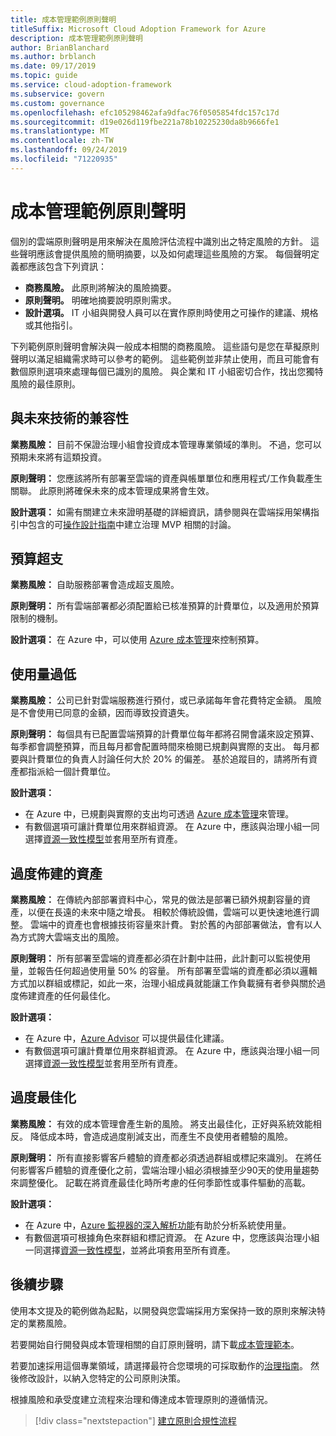 ```yaml
---
title: 成本管理範例原則聲明
titleSuffix: Microsoft Cloud Adoption Framework for Azure
description: 成本管理範例原則聲明
author: BrianBlanchard
ms.author: brblanch
ms.date: 09/17/2019
ms.topic: guide
ms.service: cloud-adoption-framework
ms.subservice: govern
ms.custom: governance
ms.openlocfilehash: efc105298462afa9dfac76f0505854fdc157c17d
ms.sourcegitcommit: d19e026d119fbe221a78b10225230da8b9666fe1
ms.translationtype: MT
ms.contentlocale: zh-TW
ms.lasthandoff: 09/24/2019
ms.locfileid: "71220935"
---
```

# <a name="cost-management-sample-policy-statements"></a>成本管理範例原則聲明

個別的雲端原則聲明是用來解決在風險評估流程中識別出之特定風險的方針。 這些聲明應該會提供風險的簡明摘要，以及如何處理這些風險的方案。 每個聲明定義都應該包含下列資訊：

- **商務風險。** 此原則將解決的風險摘要。
- **原則聲明。** 明確地摘要說明原則需求。
- **設計選項。** IT 小組與開發人員可以在實作原則時使用之可操作的建議、規格或其他指引。

下列範例原則聲明會解決與一般成本相關的商務風險。 這些語句是您在草擬原則聲明以滿足組織需求時可以參考的範例。 這些範例並非禁止使用，而且可能會有數個原則選項來處理每個已識別的風險。 與企業和 IT 小組密切合作，找出您獨特風險的最佳原則。

## <a name="future-proofing"></a>與未來技術的兼容性

**業務風險：** 目前不保證治理小組會投資成本管理專業領域的準則。 不過，您可以預期未來將有這類投資。

**原則聲明：** 您應該將所有部署至雲端的資產與帳單單位和應用程式/工作負載產生關聯。 此原則將確保未來的成本管理成果將會生效。

**設計選項：** 如需有關建立未來證明基礎的詳細資訊，請參閱與在雲端採用架構指引中包含的可[操作設計指南](../guides/index.md)中建立治理 MVP 相關的討論。

## <a name="budget-overruns"></a>預算超支

**業務風險：** 自助服務部署會造成超支風險。

**原則聲明：** 所有雲端部署都必須配置給已核准預算的計費單位，以及適用於預算限制的機制。

**設計選項：** 在 Azure 中，可以使用 [Azure 成本管理](https://docs.microsoft.com/azure/cost-management/manage-budgets)來控制預算。

## <a name="underutilization"></a>使用量過低

**業務風險：** 公司已針對雲端服務進行預付，或已承諾每年會花費特定金額。 風險是不會使用已同意的金額，因而導致投資遺失。

**原則聲明：** 每個具有已配置雲端預算的計費單位每年都將召開會議來設定預算、每季都會調整預算，而且每月都會配置時間來檢閱已規劃與實際的支出。 每月都要與計費單位的負責人討論任何大於 20% 的偏差。 基於追蹤目的，請將所有資產都指派給一個計費單位。

**設計選項：**

- 在 Azure 中，已規劃與實際的支出均可透過 [Azure 成本管理](https://docs.microsoft.com/azure/cost-management/quick-acm-cost-analysis)來管理。
- 有數個選項可讓計費單位用來群組資源。 在 Azure 中，應該與治理小組一同選擇[資源一致性模型](../../decision-guides/resource-consistency/index.md)並套用至所有資產。

## <a name="overprovisioned-assets"></a>過度佈建的資產

**業務風險：** 在傳統內部部署資料中心，常見的做法是部署已額外規劃容量的資產，以便在長遠的未來中隨之增長。 相較於傳統設備，雲端可以更快速地進行調整。 雲端中的資產也會根據技術容量來計費。 對於舊的內部部署做法，會有以人為方式誇大雲端支出的風險。

**原則聲明：** 所有部署至雲端的資產都必須在計劃中註冊，此計劃可以監視使用量，並報告任何超過使用量 50% 的容量。 所有部署至雲端的資產都必須以邏輯方式加以群組或標記，如此一來，治理小組成員就能讓工作負載擁有者參與關於過度佈建資產的任何最佳化。

**設計選項：**

- 在 Azure 中，[Azure Advisor](https://docs.microsoft.com/azure/advisor/advisor-cost-recommendations) 可以提供最佳化建議。
- 有數個選項可讓計費單位用來群組資源。 在 Azure 中，應該與治理小組一同選擇[資源一致性模型](../../decision-guides/resource-consistency/index.md)並套用至所有資產。

## <a name="overoptimization"></a>過度最佳化

**業務風險：** 有效的成本管理會產生新的風險。 將支出最佳化，正好與系統效能相反。 降低成本時，會造成過度削減支出，而產生不良使用者體驗的風險。

**原則聲明：** 所有直接影響客戶體驗的資產都必須透過群組或標記來識別。 在將任何影響客戶體驗的資產優化之前，雲端治理小組必須根據至少90天的使用量趨勢來調整優化。 記載在將資產最佳化時所考慮的任何季節性或事件驅動的高載。

**設計選項：**

- 在 Azure 中，[Azure 監視器的深入解析功能](https://docs.microsoft.com/azure/azure-monitor/insights/vminsights-performance)有助於分析系統使用量。
- 有數個選項可根據角色來群組和標記資源。 在 Azure 中，您應該與治理小組一同選擇[資源一致性模型](../../decision-guides/resource-consistency/index.md)，並將此項套用至所有資產。

## <a name="next-steps"></a>後續步驟

使用本文提及的範例做為起點，以開發與您雲端採用方案保持一致的原則來解決特定的業務風險。

若要開始自行開發與成本管理相關的自訂原則聲明，請下載[成本管理範本](./template.md)。

若要加速採用這個專業領域，請選擇最符合您環境的可採取動作的[治理指南](../guides/index.md)。 然後修改設計，以納入您特定的公司原則決策。

根據風險和承受度建立流程來治理和傳達成本管理原則的遵循情況。

> [!div class="nextstepaction"]
> [建立原則合規性流程](./compliance-processes.md)
